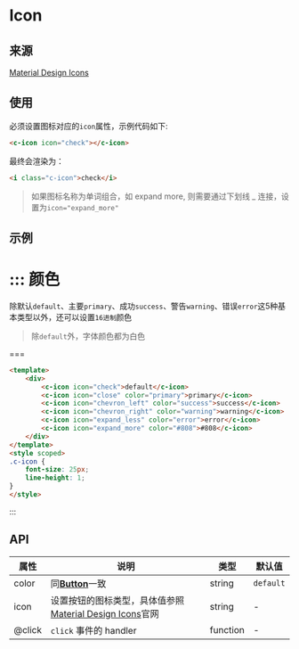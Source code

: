 # Icon

## 来源
[Material Design Icons](https://material.io/icons)

## 使用
必须设置图标对应的`icon`属性，示例代码如下:
```html
<c-icon icon="check"></c-icon>
```
最终会渲染为：
```html
<i class="c-icon">check</i>
```
> 如果图标名称为单词组合，如 expand more, 则需要通过下划线 _ 连接，设置为`icon="expand_more"`

## 示例

::: 颜色
===
除默认`default`、主要`primary`、成功`success`、警告`warning`、错误`error`这5种基本类型以外，还可以设置`16进制`颜色
> 除`default`外，字体颜色都为白色

===
```html
<template>
	<div>
		<c-icon icon="check">default</c-icon>
		<c-icon icon="close" color="primary">primary</c-icon>
		<c-icon icon="chevron_left" color="success">success</c-icon>
		<c-icon icon="chevron_right" color="warning">warning</c-icon>
		<c-icon icon="expand_less" color="error">error</c-icon>
		<c-icon icon="expand_more" color="#808">#808</c-icon>
	</div>
</template>
<style scoped>
.c-icon {
	font-size: 25px;
    line-height: 1;
}
</style>
```
:::



## API


| 属性             | 说明                                       | 类型       | 默认值   |
| -------------- | ---------------------------------------- | -------- | ----- |
| color          | 同[**Button**](#/button)一致 				| string   | `default`     |
| icon          | 设置按钮的图标类型，具体值参照[Material Design Icons](https://material.io/icons)官网                                | string   | -     |
| @click         | `click` 事件的 handler                      | function | -     |
